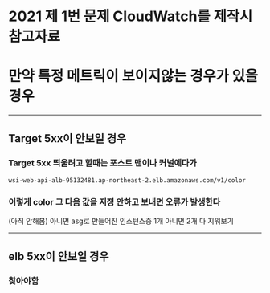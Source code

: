 # 2021 제 1번 문제 CloudWatch를 제작시 참고자료


# 만약 특정 메트릭이 보이지않는 경우가 있을 경우

---

## Target 5xx이 안보일 경우 
### Target 5xx 띄울려고 할때는 포스트 맨이나 커널에다가
```
wsi-web-api-alb-95132481.ap-northeast-2.elb.amazonaws.com/v1/color
```
### 이렇게 color 그 다음 값을 지정 안하고 보내면 오류가 발생한다

(아직 안해봄) 아니면 asg로 만들어진 인스턴스중 1개 아니면 2개 다 지워보기

---

## elb 5xx이 안보일 경우 

### 찾아야함